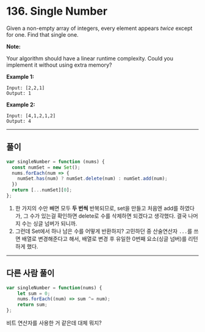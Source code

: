 # 136. Single Number

Given a non-empty array of integers, every element appears *twice* except for one. Find that single one.

**Note:**

Your algorithm should have a linear runtime complexity. Could you implement it without using extra memory?

**Example 1:**
```
Input: [2,2,1]
Output: 1
```
**Example 2:**
```
Input: [4,1,2,1,2]
Output: 4
```

--- 

## 풀이

```JavaScript
var singleNumber = function (nums) {
  const numSet = new Set();
  nums.forEach(num => {
    numSet.has(num) ? numSet.delete(num) : numSet.add(num);
  })
  return [...numSet][0];
};
```

1. 한 가지의 수만 빼면 모두 **두 번씩** 반복되므로, set을 만들고 처음엔 add를 하였다가, 그 수가 있는걸 확인하면 delete로 수를 삭제하면 되겠다고 생각했다. 결국 나머지 수는 싱글 넘버가 되니까.
2. 그런데 Set에서 하나 남은 수를 어떻게 반환하지? 고민하던 중 산술연산자 `...`를 쓰면 배열로 변경해준다고 해서, 배열로 변경 후 유일한 0번째 요소(싱글 넘버)를 리턴하게 했다.

---

## 다른 사람 풀이

```JavaScript
var singleNumber = function(nums) {
    let sum = 0;
    nums.forEach((num) => sum ^= num);
    return sum;
};
```

비트 연산자를 사용한 거 같은데 대체 뭐지?